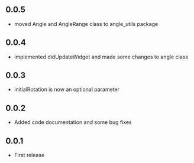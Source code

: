 ## 0.0.5
- moved Angle and AngleRange class to angle_utils package

## 0.0.4
- implemented didUpdateWidget and made some changes to angle class

## 0.0.3
- initialRotation is now an optional parameter

## 0.0.2
- Added code documentation and some bug fixes

## 0.0.1
- First release
